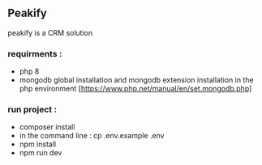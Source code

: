 
## Peakify

peakify is a CRM solution

### requirments : 
 - php 8
 - mongodb global installation and mongodb extension installation in the php environment [https://www.php.net/manual/en/set.mongodb.php]

### run project :

 - composer install
 - in the command line  : cp .env.example .env
 - npm install
 - npm run dev
